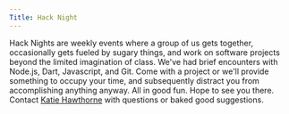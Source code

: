 ```yaml
---
Title: Hack Night
---
```


Hack Nights are weekly events where a group of us gets together, occasionally
gets fueled by sugary things, and work on software projects beyond the limited
imagination of class. We've had brief encounters with Node.js, Dart,
Javascript, and Git. Come with a project or we'll provide something to occupy
your time, and subsequently distract you from accomplishing anything anyway.
All in good fun. Hope to see you there. Contact [Katie Hawthorne](/people#kathryne) with
questions or baked good suggestions.
